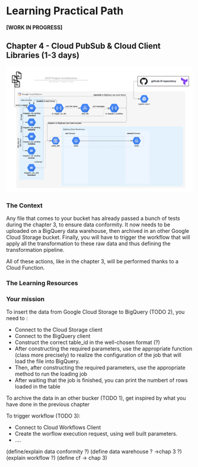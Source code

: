 # Learning Practical Path 


**[WORK IN PROGRESS]**


## Chapter 4 - Cloud PubSub & Cloud Client Libraries (1-3 days)

![Your mission architecture](img/architecture_first_wkf.png)

### The Context
Any file that comes to your bucket has already passed a bunch of tests during the chapter 3, to ensure data conformity. It now needs to be uploaded on a BigQuery data warehouse, then archived in an other Google Cloud Storage bucket. Finally, you will have to trigger the workflow that will apply all the transformation to these raw data and thus defining the transformation pipeline.

All of these actions, like in the chapter 3, will be performed thanks to a Cloud Function.

### The Learning Resources

### Your mission

To insert the data from Google Cloud Storage to BigQuery (TODO 2), you need to :
- Connect to the Cloud Storage client
- Connect to the BigQuery client
- Construct the correct table_id in the well-chosen format (?)
- After constructing the required parameters, use the appropriate function (class more precisely) to realize the configuration of the job that will load the file into BigQuery.
- Then, after constructing the required parameters, use the appropriate method to run the loading job
- After waiting that the job is finished, you can print the numbert of rows loaded in the table

To archive the data in an other bucker (TODO 1), get inspired by what you have done in the previous chapter

To trigger workflow (TODO 3):
- Connect to Cloud Workflows Client
- Create the worflow execution request, using well built parameters.
- ....

(define/explain data conformity ?)
(define data warehouse ? ->chap 3 ?)
(explain workflow ?)
(define cf -> chap 3)



